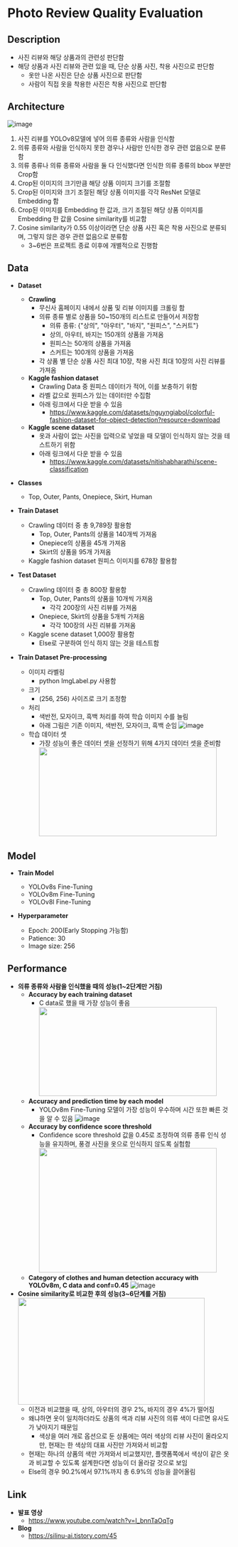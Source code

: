 # Photo Review Quality Evaluation
## Description
  * 사진 리뷰와 해당 상품과의 관련성 판단함
  * 해당 상품과 사진 리뷰와 관련 있을 때, 단순 상품 사진, 착용 사진으로 판단함
    * 옷만 나온 사진은 단순 상품 사진으로 판단함
    * 사람이 직접 옷을 착용한 사진은 착용 사진으로 판단함

## Architecture
![image](https://github.com/Silinu1016/Project/assets/97217295/ccb3200d-20ef-4e1b-9891-45cba713579c)
1. 사진 리뷰를 YOLOv8모델에 넣어 의류 종류와 사람을 인식함
2. 의류 종류와 사람을 인식하지 못한 경우나 사람만 인식한 경우 관련 없음으로 분류함
3. 의류 종류나 의류 종류와 사람을 둘 다 인식했다면 인식한 의류 종류의 bbox 부분만 Crop함
4. Crop된 이미지의 크기만큼 해당 상품 이미지 크기를 조절함
5. Crop된 이미지와 크기 조절된 해당 상품 이미지를 각각 ResNet 모델로 Embedding 함
6. Crop된 이미지를 Embedding 한 값과, 크기 조절된 해당 상품 이미지를 Embedding 한 값을 Cosine similarity를 비교함
7. Cosine similarity가 0.55 이상이라면 단순 상품 사진 혹은 착용 사진으로 분류되며, 그렇지 않은 경우 관련 없음으로 분류함
   * 3~6번은 프로젝트 종료 이후에 개별적으로 진행함

## Data
* **Dataset**
  * **Crawling**
    * 무신사 홈페이지 내에서 상품 및 리뷰 이미지를 크롤링 함
    * 의류 종류 별로 상품을 50~150개의 리스트로 만들어서 저장함
      * 의류 종류: {"상의", "아우터", "바지", "원피스", "스커트"}
      * 상의, 아우터, 바지는 150개의 상품을 가져옴
      * 원피스는 50개의 상품을 가져옴
      * 스커트는 100개의 상품을 가져옴
     * 각 상품 별 단순 상품 사진 최대 10장, 착용 사진 최대 10장의 사진 리뷰를 가져옴
  * **Kaggle fashion dataset**
    * Crawling Data 중 원피스 데이터가 적어, 이를 보충하기 위함
    * 라벨 값으로 원피스가 있는 데이터만 수집함
    * 아래 링크에서 다운 받을 수 있음
      * https://www.kaggle.com/datasets/nguyngiabol/colorful-fashion-dataset-for-object-detection?resource=download
  * **Kaggle scene dataset**
    * 옷과 사람이 없는 사진을 입력으로 넣었을 때 모델이 인식하지 않는 것을 테스트하기 위함
    * 아래 링크에서 다운 받을 수 있음
      * https://www.kaggle.com/datasets/nitishabharathi/scene-classification
  
* **Classes**
  * Top, Outer, Pants, Onepiece, Skirt, Human

* **Train Dataset**
  * Crawling 데이터 중 총 9,789장 활용함
    * Top, Outer, Pants의 상품을 140개씩 가져옴
    * Onepiece의 상품을 45개 가져옴
    * Skirt의 상품을 95개 가져옴
  * Kaggle fashion dataset 원피스 이미지를 678장 활용함

* **Test Dataset**
  * Crawling 데이터 중 총 800장 활용함
    * Top, Outer, Pants의 상품을 10개씩 가져옴
      * 각각 200장의 사진 리뷰를 가져옴
    * Onepiece, Skirt의 상품을 5개씩 가져옴
      * 각각 100장의 사진 리뷰를 가져옴
   * Kaggle scene dataset 1,000장 활용함
     * Else로 구분하여 인식 하지 않는 것을 테스트함

* **Train Dataset Pre-processing**
  * 이미지 라벨링
    * python ImgLabel.py 사용함
  * 크기
    * (256, 256) 사이즈로 크기 조정함
  * 처리
    * 색반전, 모자이크, 흑백 처리를 하여 학습 이미지 수를 늘림
    * 아래 그림은 기존 이미지, 색반전, 모자이크, 흑백 순임
      ![image](https://github.com/Silinu1016/Project/assets/97217295/ab4c0184-4aae-4431-a9ce-be2c622ff1c6)
  * 학습 데이터 셋
    * 가장 성능이 좋은 데이터 셋을 선정하기 위해 4가지 데이터 셋을 준비함 <br>
      <img src="https://github.com/Silinu1016/Project/assets/97217295/a138cc49-2356-42c8-958b-a1a9192bbae5" width="400" height="200">

## Model
* **Train Model**
  * YOLOv8s Fine-Tuning
  * YOLOv8m Fine-Tuning
  * YOLOv8l Fine-Tuning

* **Hyperparameter**
  * Epoch: 200(Early Stopping 가능함)
  * Patience: 30
  * Image size: 256


## Performance
* **의류 종류와 사람을 인식했을 때의 성능(1~2단계만 거침)**
  * **Accuracy by each training dataset**
    * C data로 했을 때 가장 성능이 좋음 <br> 
      <img src="https://github.com/Silinu1016/Project/assets/97217295/924daa27-240e-4f0b-9888-2a580e907674" width="400" height="200">
  * **Accuracy and prediction time by each model**
    * YOLOv8m Fine-Tuning 모델이 가장 성능이 우수하며 시간 또한 빠른 것을 알 수 있음
      ![image](https://github.com/Silinu1016/Project/assets/97217295/58f0e414-a11b-4793-8fa2-bd2e9d6eeb58)
  * **Accuracy by confidence score threshold**
    * Confidence score threshold 값을 0.45로 조정하여 의류 종류 인식 성능을 유지하며, 풍경 사진을 옷으로 인식하지 않도록 실험함 <br> 
      <img src="https://github.com/Silinu1016/Project/assets/97217295/a82ecead-1a0e-4f74-8a69-a20ba1bcae2e" width="400" height="280">
  * **Category of clothes and human detection accuracy with YOLOv8m, C data and conf=0.45**
    ![image](https://github.com/Silinu1016/Project/assets/97217295/5feb44be-8d62-4221-8216-12fb060a51ab)
* **Cosine similarity로 비교한 후의 성능(3~6단계를 거침)** <br>
    <img src="https://github.com/Silinu1016/Project/assets/97217295/3826c0c7-354f-4990-9c93-6311d341ac2c" width="420" height="240">
  * 이전과 비교했을 때, 상의, 아우터의 경우 2%, 바지의 경우 4%가 떨어짐
  * 왜냐하면 옷이 일치하더라도 상품의 색과 리뷰 사진의 의류 색이 다르면 유사도가 낮아지기 때문임
    * 색상을 여러 개로 옵션으로 둔 상품에는 여러 색상의 리뷰 사진이 올라오지만, 현재는 한 색상의 대표 사진만 가져와서 비교함
  * 현재는 하나의 상품의 색만 가져와서 비교했지만, 플랫폼쪽에서 색상이 같은 옷과 비교할 수 있도록 설계한다면 성능이 더 올라갈 것으로 보임
  * Else의 경우 90.2%에서 97.1%까지 총 6.9%의 성능을 끌어올림

## Link
* **발표 영상**
  * https://www.youtube.com/watch?v=I_bnnTaOqTg
* **Blog**
  * https://silinu-ai.tistory.com/45
